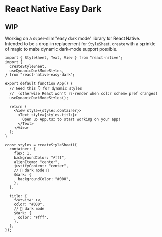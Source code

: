 # React Native Easy Dark

## WIP

Working on a super-slim "easy dark mode" library for React Native. Intended to be a drop-in replacement for `StyleSheet.create` with a sprinkle of magic to make dynamic dark-mode support possible.

```tsx
import { StyleSheet, Text, View } from "react-native";
import {
  createStyleSheet,
  useDynamicDarkModeStyles,
} from "react-native-easy-dark";

export default function App() {
  // Need this 👇 for dynamic styles
  //  (otherwise React won't re-render when color scheme pref changes)
  useDynamicDarkModeStyles();

  return (
    <View style={styles.container}>
      <Text style={styles.title}>
        Open up App.tsx to start working on your app!
      </Text>
    </View>
  );
}

const styles = createStyleSheet({
  container: {
    flex: 1,
    backgroundColor: "#fff",
    alignItems: "center",
    justifyContent: "center",
    // 🎉 dark mode 🎉
    $dark: {
      backgroundColor: "#000",
    },
  },

  title: {
    fontSize: 18,
    color: "#000",
    // 🎉 dark mode 
    $dark: {
      color: "#fff",
    },
  },
});
```
